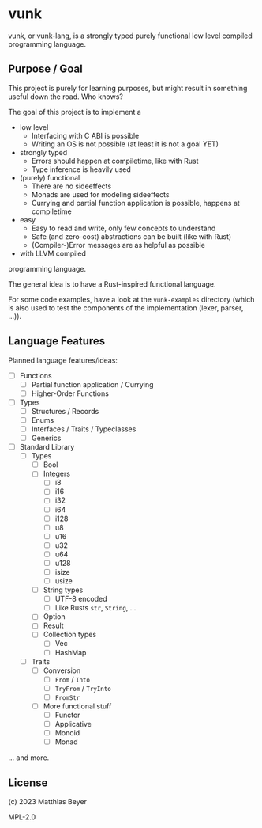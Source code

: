 # vunk

vunk, or vunk-lang, is a strongly typed purely functional low level compiled
programming language.


## Purpose / Goal

This project is purely for learning purposes, but might result in something
useful down the road. Who knows?

The goal of this project is to implement a

* low level
    * Interfacing with C ABI is possible
    * Writing an OS is not possible (at least it is not a goal YET)
* strongly typed
    * Errors should happen at compiletime, like with Rust
    * Type inference is heavily used
* (purely) functional
    * There are no sideeffects
    * Monads are used for modeling sideeffects
    * Currying and partial function application is possible, happens at
        compiletime
* easy
    * Easy to read and write, only few concepts to understand
    * Safe (and zero-cost) abstractions can be built (like with Rust)
    * (Compiler-)Error messages are as helpful as possible
* with LLVM compiled

programming language.

The general idea is to have a Rust-inspired functional language.

For some code examples, have a look at the `vunk-examples` directory (which is
also used to test the components of the implementation (lexer, parser, ...)).

## Language Features

Planned language features/ideas:

* [ ] Functions
    * [ ] Partial function application / Currying
    * [ ] Higher-Order Functions
* [ ] Types
    * [ ] Structures / Records
    * [ ] Enums
    * [ ] Interfaces / Traits / Typeclasses
    * [ ] Generics
* [ ] Standard Library
    * [ ] Types
        * [ ] Bool
        * [ ] Integers
            * [ ] i8
            * [ ] i16
            * [ ] i32
            * [ ] i64
            * [ ] i128
            * [ ] u8
            * [ ] u16
            * [ ] u32
            * [ ] u64
            * [ ] u128
            * [ ] isize
            * [ ] usize
        * [ ] String types
            * [ ] UTF-8 encoded
            * [ ] Like Rusts `str`, `String`, ...
        * [ ] Option
        * [ ] Result
        * [ ] Collection types
            * [ ] Vec
            * [ ] HashMap
    * [ ] Traits
        * [ ] Conversion
            * [ ] `From` / `Into`
            * [ ] `TryFrom` / `TryInto`
            * [ ] `FromStr`
        * [ ] More functional stuff
            * [ ] Functor
            * [ ] Applicative
            * [ ] Monoid
            * [ ] Monad

... and more.

## License

(c) 2023 Matthias Beyer

MPL-2.0

